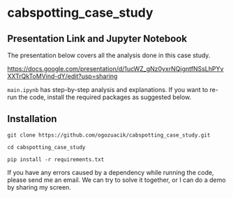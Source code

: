 # cabspotting_case_study

## Presentation Link and Jupyter Notebook

The presentation below covers all the analysis done in this case study.

https://docs.google.com/presentation/d/1ucWZ_gNz0yxrNQjgntfNSsLhPYvXXTrQkToMVind-dY/edit?usp=sharing

`main.ipynb` has step-by-step analysis and explanations. If you want to re-run the code, install the required packages as suggested below.

## Installation

`git clone https://github.com/ogozuacik/cabspotting_case_study.git`

`cd cabspotting_case_study`

`pip install -r requirements.txt`

If you have any errors caused by a dependency while running the code, please send me an email. We can try to solve it together, or I can do a demo by sharing my screen.
